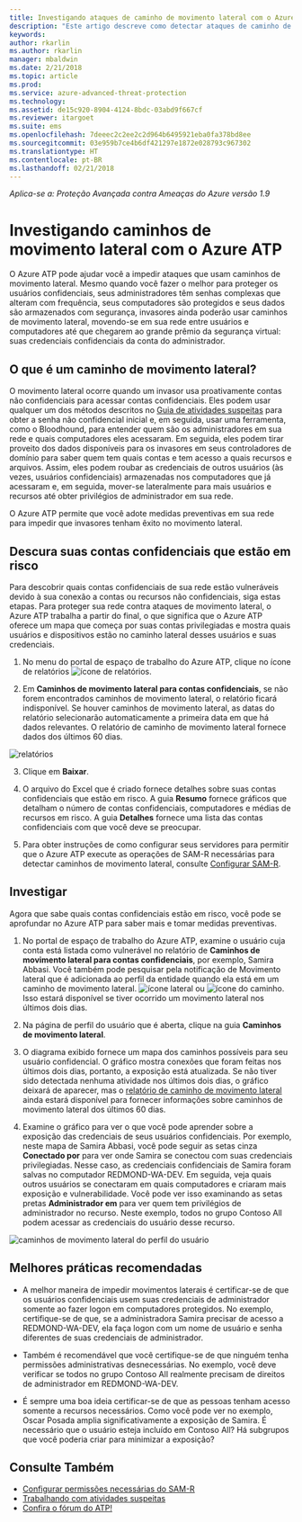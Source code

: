 ```yaml
---
title: Investigando ataques de caminho de movimento lateral com o Azure ATP | Microsoft Docs
description: "Este artigo descreve como detectar ataques de caminho de movimento lateral com o Azure ATP (Proteção Avançada contra Ameaças)."
keywords: 
author: rkarlin
ms.author: rkarlin
manager: mbaldwin
ms.date: 2/21/2018
ms.topic: article
ms.prod: 
ms.service: azure-advanced-threat-protection
ms.technology: 
ms.assetid: de15c920-8904-4124-8bdc-03abd9f667cf
ms.reviewer: itargoet
ms.suite: ems
ms.openlocfilehash: 7deeec2c2ee2c2d964b6495921eba0fa378bd8ee
ms.sourcegitcommit: 03e959b7ce4b6df421297e1872e028793c967302
ms.translationtype: HT
ms.contentlocale: pt-BR
ms.lasthandoff: 02/21/2018
---
```

*Aplica-se a: Proteção Avançada contra Ameaças do Azure versão 1.9*

# <a name="investigating-lateral-movement-paths-with-azure-atp"></a>Investigando caminhos de movimento lateral com o Azure ATP

O Azure ATP pode ajudar você a impedir ataques que usam caminhos de movimento lateral. Mesmo quando você fazer o melhor para proteger os usuários confidenciais, seus administradores têm senhas complexas que alteram com frequência, seus computadores são protegidos e seus dados são armazenados com segurança, invasores ainda poderão usar caminhos de movimento lateral, movendo-se em sua rede entre usuários e computadores até que chegarem ao grande prêmio da segurança virtual: suas credenciais confidenciais da conta do administrador.

## <a name="what-is-a-lateral-movement-path"></a>O que é um caminho de movimento lateral?

O movimento lateral ocorre quando um invasor usa proativamente contas não confidenciais para acessar contas confidenciais. Eles podem usar qualquer um dos métodos descritos no [Guia de atividades suspeitas](suspicious-activity-guide.md) para obter a senha não confidencial inicial e, em seguida, usar uma ferramenta, como o Bloodhound, para entender quem são os administradores em sua rede e quais computadores eles acessaram. Em seguida, eles podem tirar proveito dos dados disponíveis para os invasores em seus controladores de domínio para saber quem tem quais contas e tem acesso a quais recursos e arquivos. Assim, eles podem roubar as credenciais de outros usuários (às vezes, usuários confidenciais) armazenadas nos computadores que já acessaram e, em seguida, mover-se lateralmente para mais usuários e recursos até obter privilégios de administrador em sua rede. 

O Azure ATP permite que você adote medidas preventivas em sua rede para impedir que invasores tenham êxito no movimento lateral.

## <a name="discovery-your-at-risk-sensitive-accounts"></a>Descura suas contas confidenciais que estão em risco

Para descobrir quais contas confidenciais de sua rede estão vulneráveis devido à sua conexão a contas ou recursos não confidenciais, siga estas etapas. Para proteger sua rede contra ataques de movimento lateral, o Azure ATP trabalha a partir do final, o que significa que o Azure ATP oferece um mapa que começa por suas contas privilegiadas e mostra quais usuários e dispositivos estão no caminho lateral desses usuários e suas credenciais.

1. No menu do portal de espaço de trabalho do Azure ATP, clique no ícone de relatórios ![ícone de relatórios](./media/atp-report-icon.png).

2. Em **Caminhos de movimento lateral para contas confidenciais**, se não forem encontrados caminhos de movimento lateral, o relatório ficará indisponível. Se houver caminhos de movimento lateral, as datas do relatório selecionarão automaticamente a primeira data em que há dados relevantes. O relatório de caminho de movimento lateral fornece dados dos últimos 60 dias.

 ![relatórios](./media/reports.png)

3. Clique em **Baixar**.

3. O arquivo do Excel que é criado fornece detalhes sobre suas contas confidenciais que estão em risco. A guia **Resumo** fornece gráficos que detalham o número de contas confidenciais, computadores e médias de recursos em risco. A guia **Detalhes** fornece uma lista das contas confidenciais com que você deve se preocupar.

4. Para obter instruções de como configurar seus servidores para permitir que o Azure ATP execute as operações de SAM-R necessárias para detectar caminhos de movimento lateral, consulte [Configurar SAM-R](install-atp-step8-samr.md).

## <a name="investigate"></a>Investigar

Agora que sabe quais contas confidenciais estão em risco, você pode se aprofundar no Azure ATP para saber mais e tomar medidas preventivas.

1. No portal de espaço de trabalho do Azure ATP, examine o usuário cuja conta está listada como vulnerável no relatório de **Caminhos de movimento lateral para contas confidenciais**, por exemplo, Samira Abbasi. Você também pode pesquisar pela notificação de Movimento lateral que é adicionada ao perfil da entidade quando ela está em um caminho de movimento lateral. ![ícone lateral](./media/lateral-movement-icon.png) ou ![ícone do caminho](./media/paths-icon.png). Isso estará disponível se tiver ocorrido um movimento lateral nos últimos dois dias. 

2. Na página de perfil do usuário que é aberta, clique na guia **Caminhos de movimento lateral**. 

3. O diagrama exibido fornece um mapa dos caminhos possíveis para seu usuário confidencial. O gráfico mostra conexões que foram feitas nos últimos dois dias, portanto, a exposição está atualizada. Se não tiver sido detectada nenhuma atividade nos últimos dois dias, o gráfico deixará de aparecer, mas o [relatório de caminho de movimento lateral](reports.md) ainda estará disponível para fornecer informações sobre caminhos de movimento lateral dos últimos 60 dias.

4. Examine o gráfico para ver o que você pode aprender sobre a exposição das credenciais de seus usuários confidenciais. Por exemplo, neste mapa de Samira Abbasi, você pode seguir as setas cinza **Conectado por** para ver onde Samira se conectou com suas credenciais privilegiadas. Nesse caso, as credenciais confidenciais de Samira foram salvas no computador REDMOND-WA-DEV. Em seguida, veja quais outros usuários se conectaram em quais computadores e criaram mais exposição e vulnerabilidade. Você pode ver isso examinando as setas pretas **Administrador em** para ver quem tem privilégios de administrador no recurso. Neste exemplo, todos no grupo Contoso All podem acessar as credenciais do usuário desse recurso.  

 ![caminhos de movimento lateral do perfil do usuário](media/user-profile-lateral-movement-paths.png)


## <a name="preventative-best-practices"></a>Melhores práticas recomendadas

- A melhor maneira de impedir movimentos laterais é certificar-se de que os usuários confidenciais usem suas credenciais de administrador somente ao fazer logon em computadores protegidos. No exemplo, certifique-se de que, se a administradora Samira precisar de acesso a REDMOND-WA-DEV, ela faça logon com um nome de usuário e senha diferentes de suas credenciais de administrador.

- Também é recomendável que você certifique-se de que ninguém tenha permissões administrativas desnecessárias. No exemplo, você deve verificar se todos no grupo Contoso All realmente precisam de direitos de administrador em REDMOND-WA-DEV.

- É sempre uma boa ideia certificar-se de que as pessoas tenham acesso somente a recursos necessários. Como você pode ver no exemplo, Oscar Posada amplia significativamente a exposição de Samira. É necessário que o usuário esteja incluído em Contoso All? Há subgrupos que você poderia criar para minimizar a exposição?


## <a name="see-also"></a>Consulte Também

- [Configurar permissões necessárias do SAM-R](install-atp-step8-samr.md)
- [Trabalhando com atividades suspeitas](working-with-suspicious-activities.md)
- [Confira o fórum do ATP!](https://aka.ms/azureatpcommunity)